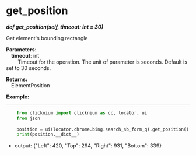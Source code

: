 # get_position
***def get_position(self, timeout: int = 30)***  

Get element's bounding rectangle  

**Parameters:**   
    &emsp;**timeout**: int  
        &emsp;&emsp; Timeout for the operation. The unit of parameter is seconds. Default is set to 30 seconds.  

**Returns:**  
    &emsp;ElementPosition

**Example:**
***
```python
    from clicknium import clicknium as cc, locator, ui
    from json
    
    position = ui(locator.chrome.bing.search_sb_form_q).get_position()
    print(position.__dict__)
```

- output: {"Left": 420, "Top": 294, "Right": 931, "Bottom": 339}